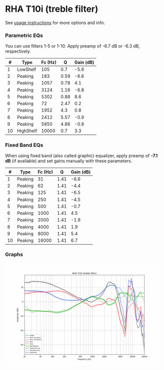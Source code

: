 # RHA T10i (treble filter)
See [usage instructions](https://github.com/jaakkopasanen/AutoEq#usage) for more options and info.

### Parametric EQs
You can use filters 1-5 or 1-10. Apply preamp of -6.7 dB or -6.3 dB, respectively.

|   # | Type      |   Fc (Hz) |    Q |   Gain (dB) |
|-----|-----------|-----------|------|-------------|
|   1 | LowShelf  |       105 | 0.7  |        -5.6 |
|   2 | Peaking   |       183 | 0.59 |        -6.6 |
|   3 | Peaking   |      1057 | 0.78 |         4.1 |
|   4 | Peaking   |      3124 | 1.16 |        -6.8 |
|   5 | Peaking   |      5302 | 0.88 |         8.6 |
|   6 | Peaking   |        72 | 2.47 |         0.2 |
|   7 | Peaking   |      1952 | 4.3  |         0.8 |
|   8 | Peaking   |      2412 | 5.57 |        -0.9 |
|   9 | Peaking   |      5850 | 4.86 |        -0.8 |
|  10 | HighShelf |     10000 | 0.7  |         3.3 |

### Fixed Band EQs
When using fixed band (also called graphic) equalizer, apply preamp of **-7.1 dB** (if available) and set gains manually with these parameters.

|   # | Type    |   Fc (Hz) |    Q |   Gain (dB) |
|-----|---------|-----------|------|-------------|
|   1 | Peaking |        31 | 1.41 |        -6.6 |
|   2 | Peaking |        62 | 1.41 |        -4.4 |
|   3 | Peaking |       125 | 1.41 |        -6.5 |
|   4 | Peaking |       250 | 1.41 |        -4.5 |
|   5 | Peaking |       500 | 1.41 |        -0.7 |
|   6 | Peaking |      1000 | 1.41 |         4.5 |
|   7 | Peaking |      2000 | 1.41 |        -1.9 |
|   8 | Peaking |      4000 | 1.41 |         1.9 |
|   9 | Peaking |      8000 | 1.41 |         5.4 |
|  10 | Peaking |     16000 | 1.41 |         6.7 |

### Graphs
![](./RHA%20T10i%20(treble%20filter).png)
